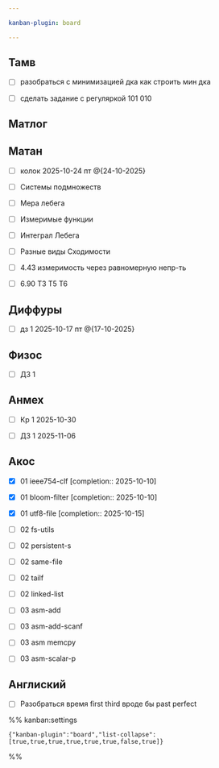 ```yaml
---

kanban-plugin: board

---
```


## Тамв

- [ ] разобраться с минимизацией дка
	как строить мин дка
- [ ] сделать задание с регуляркой 101 010


## Матлог



## Матан

- [ ] колок 2025-10-24 пт @{24-10-2025}
- [ ] Системы подмножеств
- [ ] Мера лебега
- [ ] Измеримые функции
- [ ] Интеграл Лебега
- [ ] Разные виды Сходимости
- [ ] 4.43 измеримость через равномерную непр-ть
- [ ] 6.90 T3 T5 T6


## Диффуры

- [ ] дз 1 2025-10-17 пт @{17-10-2025}


## Физос

- [ ] ДЗ 1


## Анмех

- [ ] Кр 1 2025-10-30
- [ ] ДЗ 1 2025-11-06


## Акос

- [x] 01 ieee754-clf  [completion:: 2025-10-10]
- [x] 01 bloom-filter  [completion:: 2025-10-10]
- [x] 01 utf8-file  [completion:: 2025-10-15]
- [ ] 02 fs-utils
- [ ] 02 persistent-s
- [ ] 02 same-file
- [ ] 02 tailf
- [ ] 02 linked-list
- [ ] 03 asm-add
- [ ] 03 asm-add-scanf
- [ ] 03 asm memcpy
- [ ] 03 asm-scalar-p


## Англиский

- [ ] Разобраться время first third вроде бы past perfect




%% kanban:settings
```
{"kanban-plugin":"board","list-collapse":[true,true,true,true,true,true,false,true]}
```
%%